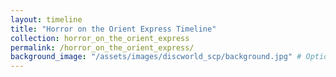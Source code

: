 ```yaml
---
layout: timeline
title: "Horror on the Orient Express Timeline"
collection: horror_on_the_orient_express
permalink: /horror_on_the_orient_express/
background_image: "/assets/images/discworld_scp/background.jpg" # Optional
---
```

